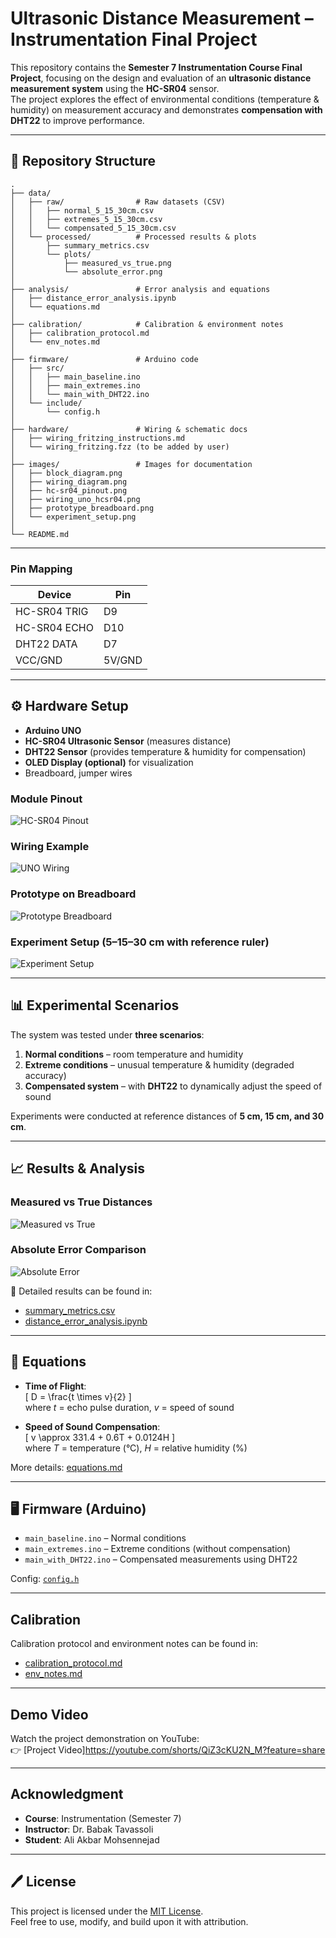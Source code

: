 # Ultrasonic Distance Measurement – Instrumentation Final Project

This repository contains the **Semester 7 Instrumentation Course Final Project**, focusing on the design and evaluation of an **ultrasonic distance measurement system** using the **HC-SR04** sensor.  
The project explores the effect of environmental conditions (temperature & humidity) on measurement accuracy and demonstrates **compensation with DHT22** to improve performance.

---

## 📂 Repository Structure
```
.
├── data/
│   ├── raw/                # Raw datasets (CSV)
│   │   ├── normal_5_15_30cm.csv
│   │   ├── extremes_5_15_30cm.csv
│   │   └── compensated_5_15_30cm.csv
│   └── processed/          # Processed results & plots
│       ├── summary_metrics.csv
│       └── plots/
│           ├── measured_vs_true.png
│           └── absolute_error.png
│
├── analysis/               # Error analysis and equations
│   ├── distance_error_analysis.ipynb
│   └── equations.md
│
├── calibration/            # Calibration & environment notes
│   ├── calibration_protocol.md
│   └── env_notes.md
│
├── firmware/               # Arduino code
│   ├── src/
│   │   ├── main_baseline.ino
│   │   ├── main_extremes.ino
│   │   └── main_with_DHT22.ino
│   └── include/
│       └── config.h
│
├── hardware/               # Wiring & schematic docs
│   ├── wiring_fritzing_instructions.md
│   └── wiring_fritzing.fzz (to be added by user)
│
├── images/                 # Images for documentation
│   ├── block_diagram.png
│   ├── wiring_diagram.png
│   ├── hc-sr04_pinout.png
│   ├── wiring_uno_hcsr04.png
│   ├── prototype_breadboard.png
│   └── experiment_setup.png
│
└── README.md
```

---

### Pin Mapping
| Device    | Pin |
|-----------|-----|
| HC-SR04 TRIG | D9 |
| HC-SR04 ECHO | D10 |
| DHT22 DATA   | D7 |
| VCC/GND      | 5V/GND |

---

## ⚙️ Hardware Setup

- **Arduino UNO**  
- **HC-SR04 Ultrasonic Sensor** (measures distance)  
- **DHT22 Sensor** (provides temperature & humidity for compensation)  
- **OLED Display (optional)** for visualization  
- Breadboard, jumper wires  

### Module Pinout
![HC-SR04 Pinout](images/hc-sr04_pinout.png)

### Wiring Example
![UNO Wiring](images/wiring_uno_hcsr04.png)

### Prototype on Breadboard
![Prototype Breadboard](images/prototype_breadboard.png)

### Experiment Setup (5–15–30 cm with reference ruler)
![Experiment Setup](images/experiment_setup.png)

---

## 📊 Experimental Scenarios

The system was tested under **three scenarios**:

1. **Normal conditions** – room temperature and humidity  
2. **Extreme conditions** – unusual temperature & humidity (degraded accuracy)  
3. **Compensated system** – with **DHT22** to dynamically adjust the speed of sound  

Experiments were conducted at reference distances of **5 cm, 15 cm, and 30 cm**.

---

## 📈 Results & Analysis

### Measured vs True Distances
![Measured vs True](data/processed/plots/measured_vs_true.png)

### Absolute Error Comparison
![Absolute Error](data/processed/plots/absolute_error.png)

📌 Detailed results can be found in:  
- [summary_metrics.csv](data/processed/summary_metrics.csv)  
- [distance_error_analysis.ipynb](analysis/distance_error_analysis.ipynb)

---

## 🧮 Equations

- **Time of Flight**:  
  \[
  D = \frac{t \times v}{2}
  \]  
  where *t* = echo pulse duration, *v* = speed of sound  

- **Speed of Sound Compensation**:  
  \[
  v \approx 331.4 + 0.6T + 0.0124H
  \]  
  where *T* = temperature (°C), *H* = relative humidity (%)

More details: [equations.md](analysis/equations.md)

---

## 🖥️ Firmware (Arduino)

- `main_baseline.ino` – Normal conditions  
- `main_extremes.ino` – Extreme conditions (without compensation)  
- `main_with_DHT22.ino` – Compensated measurements using DHT22  

Config: [`config.h`](firmware/include/config.h)

---

##  Calibration

Calibration protocol and environment notes can be found in:  
- [calibration_protocol.md](calibration/calibration_protocol.md)  
- [env_notes.md](calibration/env_notes.md)

---

##  Demo Video
Watch the project demonstration on YouTube:  
👉 [Project Video]https://youtube.com/shorts/QiZ3cKU2N_M?feature=share

---

##  Acknowledgment
- **Course**: Instrumentation (Semester 7)  
- **Instructor**: Dr. Babak Tavassoli  
- **Student**: Ali Akbar Mohsennejad 

---

## 🖊️ License
This project is licensed under the [MIT License](LICENSE).  
Feel free to use, modify, and build upon it with attribution.
